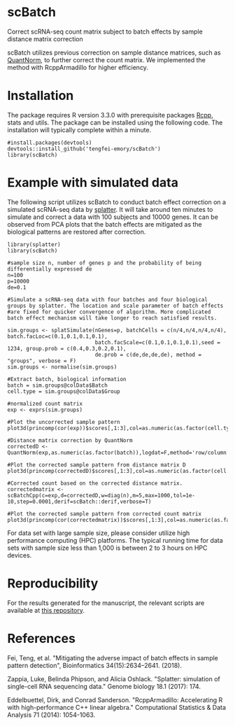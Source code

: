 # scBatch
Correct scRNA-seq count matrix subject to batch effects by sample distance matrix correction

scBatch utilizes previous correction on sample distance matrices, such as [QuantNorm](github.com/tengfei-emory/QuantNorm), to further correct the count matrix. We implemented the method with RcppArmadillo for higher efficiency.

# Installation
The package requires R version 3.3.0 with prerequisite packages [Rcpp](https://CRAN.R-project.org/package=Rcpp), stats and utils. The package can be installed using the following code. The installation will typically complete within a minute.
```{r}
#install.packages(devtools)
devtools::install_github('tengfei-emory/scBatch')
library(scBatch)
```

# Example with simulated data
The following script utilizes scBatch to conduct batch effect correction on a simulated scRNA-seq data by [splatter](https://bioconductor.org/packages/release/bioc/html/splatter.html). It will take around ten minutes to simulate and correct a data with 100 subjects and 10000 genes. It can be observed from PCA plots that the batch effects are mitigated as the biological patterns are restored after correction. 

```{r}
library(splatter)
library(scBatch)

#sample size n, number of genes p and the probability of being differentially expressed de
n=100
p=10000
de=0.1

#Simulate a scRNA-seq data with four batches and four biological groups by splatter. The location and scale parameter of batch effects
#are fixed for quicker convergence of algorithm. More complicated batch effect mechanism will take longer to reach satisfied results.

sim.groups <- splatSimulate(nGenes=p, batchCells = c(n/4,n/4,n/4,n/4), batch.facLoc=c(0.1,0.1,0.1,0.1),
                            batch.facScale=c(0.1,0.1,0.1,0.1),seed = 1234, group.prob = c(0.4,0.3,0.2,0.1),
                            de.prob = c(de,de,de,de), method = "groups", verbose = F)
sim.groups <- normalise(sim.groups)

#Extract batch, biological information
batch = sim.groups@colData$Batch
cell.type = sim.groups@colData$Group

#normalized count matrix
exp <- exprs(sim.groups)

#Plot the uncorrected sample pattern
plot3d(princomp(cor(exp))$scores[,1:3],col=as.numeric(as.factor(cell.type)))

#Distance matrix correction by QuantNorm   
correctedD <- QuantNorm(exp,as.numeric(as.factor(batch)),logdat=F,method='row/column',cor_method='pearson',max=5)

#Plot the corrected sample pattern from distance matrix D
plot3d(princomp(correctedD)$scores[,1:3],col=as.numeric(as.factor(cell.type)))

#Corrected count based on the corrected distance matrix.
correctedmatrix <-scBatchCpp(c=exp,d=correctedD,w=diag(n),m=5,max=1000,tol=1e-10,step=0.0001,derif=scBatch::derif,verbose=T)

#Plot the corrected sample pattern from corrected count matrix
plot3d(princomp(cor(correctedmatrix))$scores[,1:3],col=as.numeric(as.factor(cell.type)))

```
For data set with large sample size, please consider utilize high performance computing (HPC) platforms. The typical running time for data sets with sample size less than 1,000 is between 2 to 3 hours on HPC devices.

# Reproducibility
For the results generated for the manuscript, the relevant scripts are available at [this repository](github.com/tengfei-emory/scBatch-paper-scripts).

# References
Fei, Teng, et al. "Mitigating the adverse impact of batch effects in sample pattern detection", Bioinformatics 34(15):2634–2641. (2018).

Zappia, Luke, Belinda Phipson, and Alicia Oshlack. "Splatter: simulation of single-cell RNA sequencing data." Genome biology 18.1 (2017): 174.

Eddelbuettel, Dirk, and Conrad Sanderson. "RcppArmadillo: Accelerating R with high-performance C++ linear algebra." Computational Statistics & Data Analysis 71 (2014): 1054-1063.
